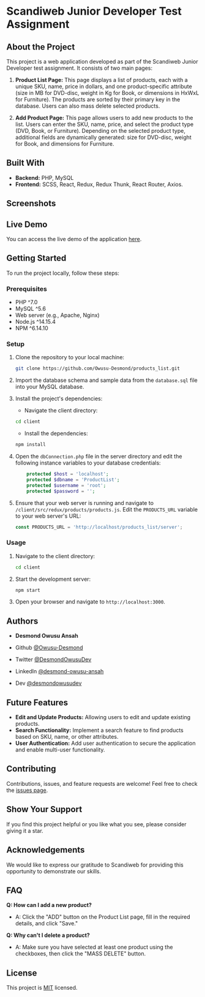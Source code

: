 # Scandiweb Junior Developer Test Assignment

## About the Project

This project is a web application developed as part of the Scandiweb Junior Developer test assignment. It consists of two main pages:

1. **Product List Page:** This page displays a list of products, each with a unique SKU, name, price in dollars, and one product-specific attribute (size in MB for DVD-disc, weight in Kg for Book, or dimensions in HxWxL for Furniture). The products are sorted by their primary key in the database. Users can also mass delete selected products.

2. **Add Product Page:** This page allows users to add new products to the list. Users can enter the SKU, name, price, and select the product type (DVD, Book, or Furniture). Depending on the selected product type, additional fields are dynamically generated: size for DVD-disc, weight for Book, and dimensions for Furniture.

## Built With

- **Backend:** PHP, MySQL
- **Frontend:** SCSS, React, Redux, Redux Thunk, React Router, Axios.

## Screenshots


## Live Demo

You can access the live demo of the application [here](https://scandiweblistaddproducts.netlify.app/).

## Getting Started

To run the project locally, follow these steps:

### Prerequisites

- PHP ^7.0
- MySQL ^5.6
- Web server (e.g., Apache, Nginx)
- Node.js ^14.15.4
- NPM ^6.14.10

### Setup

1. Clone the repository to your local machine:
    
    ```sh
    git clone https://github.com/Owusu-Desmond/products_list.git
    ```

2. Import the database schema and sample data from the `database.sql` file into your MySQL database.

3. Install the project's dependencies: 

   - Navigate the client directory:

    ```sh
    cd client
    ```

    - Install the dependencies:

    ```sh
    npm install
    ```

4. Open the `dbConnection.php` file in the server directory and edit the following instance variables to your database credentials:

    ```php
        protected $host = 'localhost';
        protected $dbname = 'ProductList';
        protected $username = 'root';
        protected $password = '';
    ```

5. Ensure that your web server is running and navigate to `/client/src/redux/products/products.js`. Edit the `PRODUCTS_URL` variable to your web server's URL:

    ```js
    const PRODUCTS_URL = 'http://localhost/products_list/server';
    ```

### Usage

1. Navigate to the client directory:

    ```sh
    cd client
    ```
2. Start the development server:

    ```sh
    npm start
    ```
3. Open your browser and navigate to `http://localhost:3000`.

## Authors

- **Desmond Owusu Ansah**

- Github [@Owusu-Desmond](https://github.com/Owusu-Desmond)
- Twitter [@DesmondOwusuDev](https://twitter.com/DesmondOwusuDev)
- LinkedIn [@desmond-owusu-ansah](https://www.linkedin.com/in/desmond-owusu-ansah-09274a223/)
- Dev [@desmondowusudev](https://dev.to/desmondowusudev)

## Future Features

- **Edit and Update Products:** Allowing users to edit and update existing products.
- **Search Functionality:** Implement a search feature to find products based on SKU, name, or other attributes.
- **User Authentication:** Add user authentication to secure the application and enable multi-user functionality.

## Contributing

Contributions, issues, and feature requests are welcome! Feel free to check the [issues page](https://github.com/Owusu-Desmond/products_list/issues).

## Show Your Support

If you find this project helpful or you like what you see, please consider giving it a star.

## Acknowledgements

We would like to express our gratitude to Scandiweb for providing this opportunity to demonstrate our skills.

## FAQ

**Q: How can I add a new product?**
- A: Click the "ADD" button on the Product List page, fill in the required details, and click "Save."

**Q: Why can't I delete a product?**
- A: Make sure you have selected at least one product using the checkboxes, then click the "MASS DELETE" button.

## License

This project is [MIT](./LICENSE) licensed.
